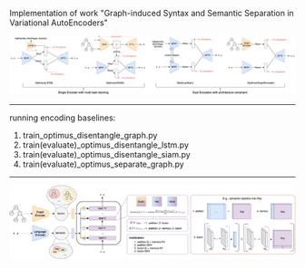 Implementation of work "Graph-induced Syntax and Semantic Separation in Variational AutoEncoders"

![encoding overview](sem_syntax.png)

***
running encoding baselines:

1. train_optimus_disentangle_graph.py
2. train(evaluate)_optimus_disentangle_lstm.py
3. train(evaluate)_optimus_disentangle_siam.py
4. train(evaluate)_optimus_separate_graph.py
***

![decoding overview](overview.png)

